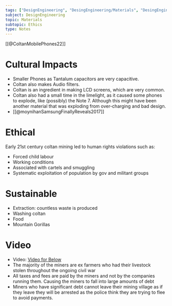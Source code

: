 ```yaml
---
tags: ["DesignEngineering", "DesingEngineering/Materials", "DesingEngineering/Materials/Ethics"]
subject: DesignEngineering
topic: Materials
subtopic: Ethics
type: Notes
---
```


[[@ColtanMobilePhones22]]

# Cultural Impacts
 - Smaller Phones as Tantalum capacitors are very capacitive.
 - Coltan also makes Audio filters.
 - Coltan is an ingredient in making LCD screens, which are very common.
 - Coltan also had a small time in the limelight, as it caused some phones to explode, like (possibly) the Note 7. Although this might have been another material that was exploding from over-charging and bad design.
  - [[@moynihanSamsungFinallyReveals2017]]

# Ethical
Early 21st century coltan mining led to human rights violations such as:
 - Forced child labour
 - Working conditions
 - Associated with cartels and smuggling
 - Systematic exploitation of population by gov and militant groups

# Sustainable
 - Extraction: countless waste is produced
 - Washing coltan
 - Food
 - Mountain Gorillas

# Video
 - Video: [Video for Below](https://www.youtube.com/watch?v=fPIB17PE2vM)
 - The majority of the miners are ex farmers who had their livestock stolen throughout the ongoing civil war
 - All taxes and fees are paid by the miners and not by the companies running them. Causing the miners to fall into large amounts of debt
 - Miners who have significant debt cannot leave their mining village as if they leave they will be arrested as the police think they are trying to flee to avoid payments.